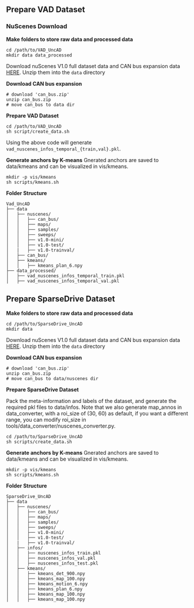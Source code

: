 ## Prepare VAD Dataset

### NuScenes Download
**Make folders to store raw data and processed data**
```
cd /path/to/VAD_UncAD
mkdir data data_processed
```

Download nuScenes V1.0 full dataset data and CAN bus expansion data [HERE](https://www.nuscenes.org/download). Unzip them into the `data` directory

**Download CAN bus expansion**
```
# download 'can_bus.zip'
unzip can_bus.zip 
# move can_bus to data dir
```

**Prepare VAD Dataset**
```
cd /path/to/VAD_UncAD
sh script/create_data.sh
```

Using the above code will generate `vad_nuscenes_infos_temporal_{train,val}.pkl`.

**Generate anchors by K-means**
Gnerated anchors are saved to data/kmeans and can be visualized in vis/kmeans.
```
mkdir -p vis/kmeans
sh scripts/kmeans.sh
```

**Folder Structure**
```
Vad_UncAD
├── data
│   ├── nuscenes/
│   │   ├── can_bus/
│   │   ├── maps/
│   │   ├── samples/
│   │   ├── sweeps/
│   │   ├── v1.0-mini/
│   │   ├── v1.0-test/
│   |   ├── v1.0-trainval/
│   ├── can_bus/
│   ├── kmeans/
│   │   ├── kmeans_plan_6.npy
├── data_processed/
│   ├── vad_nuscenes_infos_temporal_train.pkl
│   ├── vad_nuscenes_infos_temporal_val.pkl
```


## Prepare SparseDrive Dataset

**Make folders to store raw data and processed data**
```
cd /path/to/SparseDrive_UncAD
mkdir data
```

Download nuScenes V1.0 full dataset data and CAN bus expansion data [HERE](https://www.nuscenes.org/download). Unzip them into the `data` directory

**Download CAN bus expansion**
```
# download 'can_bus.zip'
unzip can_bus.zip 
# move can_bus to data/nuscenes dir
```

**Prepare SparseDrive Dataset**

Pack the meta-information and labels of the dataset, and generate the required pkl files to data/infos. Note that we also generate map_annos in data_converter, with a roi_size of (30, 60) as default, if you want a different range, you can modify roi_size in tools/data_converter/nuscenes_converter.py.
```
cd /path/to/SparseDrive_UncAD
sh scripts/create_data.sh
```

**Generate anchors by K-means**
Gnerated anchors are saved to data/kmeans and can be visualized in vis/kmeans.
```
mkdir -p vis/kmeans
sh scripts/kmeans.sh
```
**Folder Structure**
```
SparseDrive_UncAD
├── data
│   ├── nuscenes/
│   │   ├── can_bus/
│   │   ├── maps/
│   │   ├── samples/
│   │   ├── sweeps/
│   │   ├── v1.0-mini/
│   │   ├── v1.0-test/
│   |   ├── v1.0-trainval/
│   ├── infos/
│   │   ├── nuscenes_infos_train.pkl
│   │   ├── nuscenes_infos_val.pkl
│   │   ├── nuscenes_infos_test.pkl
│   ├── kmeans/
│   │   ├── kmeans_det_900.npy
│   │   ├── kmeans_map_100.npy
│   │   ├── kmeans_motion_6.npy
│   │   ├── kmeans_plan_6.npy
│   │   ├── kmeans_map_100.npy
│   │   ├── kmeans_map_100.npy
```
